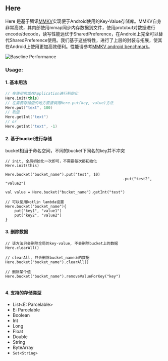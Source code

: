 ## Here

Here 是基于腾讯[MMKV](https://github.com/Tencent/MMKV)实现便于Android使用的Key-Value存储库。MMKV自身非常高效，其内部使用mmap同步内存数据到文件，使用protobuf对数据进行encode/decode，读写性能远优于SharedPreference，在Android上完全可以替代SharedPreference使用。我们基于这些特性，进行了上层的封装与拓展，使其在Android上使用更加高效便利。性能请参考[MMKV android benchmark](https://github.com/Tencent/MMKV/wiki/android_benchmark)。  

![Baseline Performance](https://github.com/Tencent/MMKV/wiki/assets/profile_multiprocess.jpg)
	
### Usage:

#### 1. 基本用法

```kotlin
// 在使用前或在Application进行初始化
Here.init(this)
// 在需要存储值的地方直接调用Here.put(key, value)方法
Here.put("text", 100)
// 取值
Here.getInt("text")
// or
Here.getInt("text", -1)
```

#### 2. 基于bucket进行存储
bucket相当于命名空间，不同的bucket下同名的key并不冲突

```
// init, 全局初始化一次即可，不需要每次都初始化
Here.init(this)
	
Here.bucket("bucket_name").put("test", 10)
													.put("test2", "value2")
													
val value = Here.bucket("bucket_name").getInt("test")

// 可以使用kotlin lambda设置
Here.bucket("bucket_name"){
	put("key1", "value1")
	put("key2", "value2")
}	
```

####  3. 删除数据

```
// 该方法只会删除全局的key-value, 不会删除bucket上的数据
Here.clearAll()

// clearAll, 只会删除bucket_name上的数据
Here.bucket("bucket_name").clearAll()
	
// 删除某个值
Here.bucket("bucket_name").removeValueForKey("key")
	
```

#### 4. 支持的存储类型
* List<E: Parcelable>
* E: Parcelable
* Boolean
* Int
* Long
* Float
* Double
* String
* ByteArray
* `Set<String>`
   

